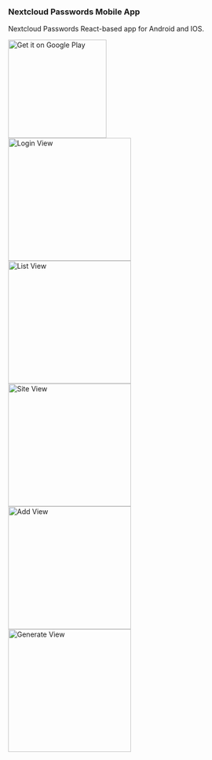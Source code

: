 ### Nextcloud Passwords Mobile App

Nextcloud Passwords React-based app for Android and IOS.

<a href='https://play.google.com/store/apps/details?id=com.nextcloudpasswords&pcampaignid=MKT-Other-global-all-co-prtnr-py-PartBadge-Mar2515-1'>
  <img alt='Get it on Google Play' src='https://play.google.com/intl/en_us/badges/images/generic/en_badge_web_generic.png' width="200"/>
</a>
<br />
<div style="display: flex; flex-direction: column">
  <img src="https://github.com/daper/nextcloud-passwords-app/raw/master/assets/login-view.jpg" alt="Login View" width="250" />
  <img src="https://github.com/daper/nextcloud-passwords-app/raw/master/assets/list-view.jpg" alt="List View" width="250" />
  <img src="https://github.com/daper/nextcloud-passwords-app/raw/master/assets/site-view.jpg" alt="Site View" width="250" />
  <img src="https://github.com/daper/nextcloud-passwords-app/raw/master/assets/add-view.jpg" alt="Add View" width="250" />
  <img src="https://github.com/daper/nextcloud-passwords-app/raw/master/assets/generate-view.jpg" alt="Generate View" width="250" />
</div>